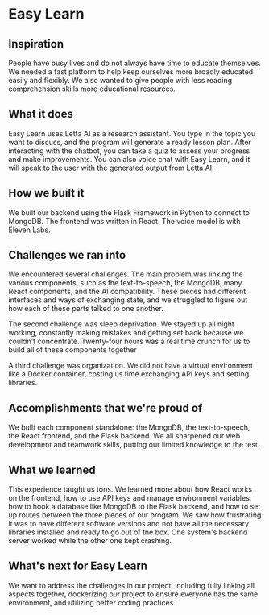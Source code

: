 # Easy Learn
## Inspiration
People have busy lives and do not always have time to educate themselves. We needed a fast platform to help keep ourselves more broadly educated easily and flexibly. We also wanted to give people with less reading comprehension skills more educational resources.

## What it does
Easy Learn uses Letta AI as a research assistant. You type in the topic you want to discuss, and the program will generate a ready lesson plan. After interacting with the chatbot, you can take a quiz to assess your progress and make improvements. You can also voice chat with Easy Learn, and it will speak to the user with the generated output from Letta AI.

## How we built it
We built our backend using the Flask Framework in Python to connect to MongoDB.
The frontend was written in React.
The voice model is with Eleven Labs.

## Challenges we ran into
We encountered several challenges.
The main problem was linking the various components, such as the text-to-speech, the MongoDB, many React components, and the AI compatibility. These pieces had different interfaces and ways of exchanging state, and we struggled to figure out how each of these parts talked to one another.

The second challenge was sleep deprivation. We stayed up all night working, constantly making mistakes and getting set back because we couldn't concentrate. Twenty-four hours was a real time crunch for us to build all of these components together

A third challenge was organization. We did not have a virtual environment like a Docker container, costing us time exchanging API keys and setting libraries.

## Accomplishments that we're proud of
We built each component standalone: the MongoDB, the text-to-speech, the React frontend, and the Flask backend. We all sharpened our web development and teamwork skills, putting our limited knowledge to the test.  

## What we learned
This experience taught us tons. We learned more about how React works on the frontend, how to use API keys and manage environment variables, how to hook a database like MongoDB to the Flask backend, and how to set up routes between the three pieces of our program. We saw how frustrating it was to have different software versions and not have all the necessary libraries installed and ready to go out of the box. One system's backend server worked while the other one kept crashing. 

## What's next for Easy Learn
We want to address the challenges in our project, including fully linking all aspects together, dockerizing our project to ensure everyone has the same environment, and utilizing better coding practices. 
